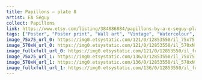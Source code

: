 ```yaml
---
title: Papillons – plate 8
artist: EA Séguy
collect: Papillons
link: https://www.etsy.com/listing/384886884/papillons-by-a-e-seguy-plate-8-nature?utm_source=thedoveandtheseagull&utm_medium=api&utm_campaign=api
tags: ["Poster", "Poster print", "Wall art", "Vintage", "Watercolour", "Nature", "Botanical art", "Wildlife", "Nature print", "Butterfly print", "Butterfly art", "Butterfly poster"]
image_75x75_url_0: https://img0.etsystatic.com/121/0/12853550/il_75x75.985072520_fumx.jpg
image_570xN_url_0: https://img0.etsystatic.com/121/0/12853550/il_570xN.985072520_fumx.jpg
image_fullxfull_url_0: https://img0.etsystatic.com/121/0/12853550/il_fullxfull.985072520_fumx.jpg
image_75x75_url_1: https://img0.etsystatic.com/136/0/12853550/il_75x75.985072550_gqii.jpg
image_570xN_url_1: https://img0.etsystatic.com/136/0/12853550/il_570xN.985072550_gqii.jpg
image_fullxfull_url_1: https://img0.etsystatic.com/136/0/12853550/il_fullxfull.985072550_gqii.jpg
---
```

